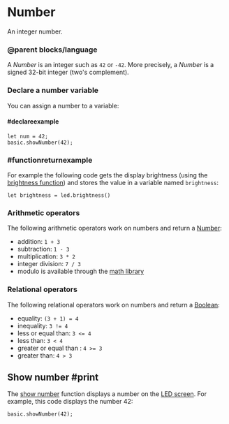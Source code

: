 # Number

An integer number.

### @parent blocks/language

A *Number* is an integer such as `42` or `-42`. More precisely, a *Number* is a signed 32-bit integer (two's complement).

### Declare a number variable

You can assign a number to a variable:

####  #declareexample

```block
let num = 42;
basic.showNumber(42);
```

### #functionreturnexample

For example the following code gets the display brightness 
(using the [brightness function](/makecode-blockeditor/reference/led/brightness)) and stores the value in a variable named `brightness`:

```block
let brightness = led.brightness()
```

### Arithmetic operators

The following arithmetic operators work on numbers and return a [Number](/types/number):

*  addition: `1 + 3`
* subtraction: `1 - 3 `
* multiplication: `3 * 2`
* integer division: `7 / 3`
* modulo is available through the [math library](/blocks/math)

### Relational operators

The following relational operators work on numbers and return a [Boolean](/blocks/logic/boolean):

* equality: `(3 + 1) = 4`
* inequality: `3 != 4`
* less or equal than: `3 <= 4`
* less than: `3 < 4`
* greater or equal than : `4 >= 3`
* greater than: `4 > 3`

## Show number #print

The [show number](/makecode-blockeditor/reference/basic/show-number) function displays a number on the [LED screen](/device/screen). 
For example, this code displays the number 42:

```block
basic.showNumber(42);
```

